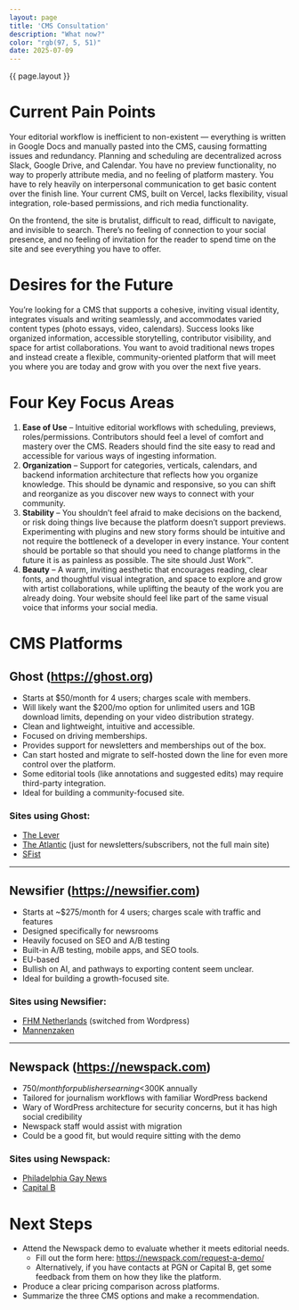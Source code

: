 ```yaml
---
layout: page
title: 'CMS Consultation'
description: "What now?"
color: "rgb(97, 5, 51)"
date: 2025-07-09
---
```

 {{ page.layout }}
# Current Pain Points
Your editorial workflow is inefficient to non-existent — everything is written in Google Docs and manually pasted into the CMS, causing formatting issues and redundancy. Planning and scheduling are decentralized across Slack, Google Drive, and Calendar. You have no preview functionality, no way to properly attribute media, and no feeling of platform mastery. You have to rely heavily on interpersonal communication to get basic content over the finish line. Your current CMS, built on Vercel, lacks flexibility, visual integration, role-based permissions, and rich media functionality. 

On the frontend, the site is brutalist, difficult to read, difficult to navigate, and invisible to search. There’s no feeling of connection to your social presence, and no feeling of invitation for the reader to spend time on the site and see everything you have to offer.

# Desires for the Future
You’re looking for a CMS that supports a cohesive, inviting visual identity, integrates visuals and writing seamlessly, and accommodates varied content types (photo essays, video, calendars). Success looks like organized information, accessible storytelling, contributor visibility, and space for artist collaborations. You want to avoid traditional news tropes and instead create a flexible, community-oriented platform that will meet you where you are today and grow with you over the next five years. 

# Four Key Focus Areas

1. **Ease of Use** – Intuitive editorial workflows with scheduling, previews, roles/permissions. Contributors should feel a level of comfort and mastery over the CMS. Readers should find the site easy to read and accessible for various ways of ingesting information.
2. **Organization** – Support for categories, verticals, calendars, and backend information architecture that reflects how you organize knowledge. This should be dynamic and responsive, so you can shift and reorganize as you discover new ways to connect with your community.
3. **Stability** – You shouldn’t feel afraid to make decisions on the backend, or risk doing things live because the platform doesn’t support previews. Experimenting with plugins and new story forms should be intuitive and not require the bottleneck of a developer in every instance. Your content should be portable so that should you need to change platforms in the future it is as painless as possible. The site should Just Work™️.
4. **Beauty** – A warm, inviting aesthetic that encourages reading, clear fonts, and thoughtful visual integration, and space to explore and grow with artist collaborations, while uplifting the beauty of the work you are already doing. Your website should feel like part of the same visual voice that informs your social media.

# CMS Platforms

## Ghost (https://ghost.org)

* Starts at $50/month for 4 users; charges scale with members.
* Will likely want the $200/mo option for unlimited users and 1GB download limits, depending on your video distribution strategy.
* Clean and lightweight, intuitive and accessible.
* Focused on driving memberships.
* Provides support for newsletters and memberships out of the box.
* Can start hosted and migrate to self-hosted down the line for even more control over the platform.
* Some editorial tools (like annotations and suggested edits) may require third-party integration.
* Ideal for building a community-focused site.

### Sites using Ghost:
* [The Lever](https://www.levernews.com)
* [The Atlantic](https://www.theatlantic.com/newsletters/) (just for newsletters/subscribers, not the full main site)
* [SFist](https://sfist.com)

---

## Newsifier (https://newsifier.com)

* Starts at ~$275/month for 4 users; charges scale with traffic and features
* Designed specifically for newsrooms
* Heavily focused on SEO and A/B testing
* Built-in A/B testing, mobile apps, and SEO tools.
* EU-based
* Bullish on AI, and pathways to exporting content seem unclear.
* Ideal for building a growth-focused site.

### Sites using Newsifier:
* [FHM Netherlands](https://fhm.nl) (switched from Wordpress)
* [Mannenzaken](https://mannenzaken.nl/)

---

## Newspack (https://newspack.com)

* $750/month for publishers earning <$300K annually
* Tailored for journalism workflows with familiar WordPress backend
* Wary of WordPress architecture for security concerns, but it has high social credibility
* Newspack staff would assist with migration
* Could be a good fit, but would require sitting with the demo

### Sites using Newspack:
* [Philadelphia Gay News](https://epgn.com)
* [Capital B](https://capitalbnews.org)

# Next Steps
* Attend the Newspack demo to evaluate whether it meets editorial needs.
  * Fill out the form here: https://newspack.com/request-a-demo/
  * Alternatively, if you have contacts at PGN or Capital B, get some feedback from them on how they like the platform.
* Produce a clear pricing comparison across platforms.
* Summarize the three CMS options and make a recommendation.